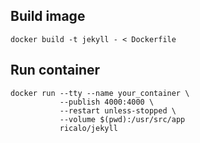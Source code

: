 ## Build image

```
docker build -t jekyll - < Dockerfile
```

## Run container

```
docker run --tty --name your_container \
           --publish 4000:4000 \
           --restart unless-stopped \
           --volume $(pwd):/usr/src/app 
           ricalo/jekyll
```
